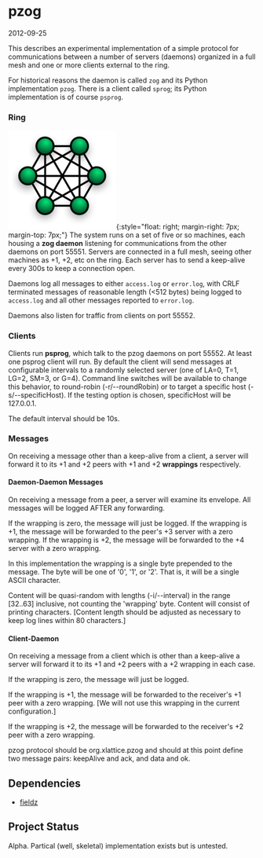 <h1 class="libTop">pzog</h1>

2012-09-25

This describes an experimental implementation of a simple protocol for
communications between a number of servers (daemons) organized in a full
mesh and one or more clients external to the ring.

For historical reasons the daemon is called `zog` and its Python
implementation `pzog`.  There is a client called `sprog`; its Python
implementation is of course `psprog`.

### Ring

![full mesh network](img/fullMesh.png){:style="float: right; margin-right: 7px; margin-top: 7px;"}
The system runs on a set of five or so machines, each housing a **zog daemon**
listening for communications from the other daemons on port 55551.
Servers are connected in a full mesh, seeing other machines as +1, +2,
etc on the ring.
Each server has to send a keep-alive every 300s to keep a connection open.

Daemons log all messages to either `access.log` or `error.log`, with
CRLF terminated messages of reasonable length (<512 bytes) being
logged to `access.log` and all other messages reported to `error.log`.

Daemons also listen for traffic from clients on port 55552.

### Clients

Clients run **psprog**, which talk to the pzog daemons on port 55552.
At least one psprog client will run. By default the
client will send messages at configurable intervals to a randomly selected
server (one of LA=0, T=1, LG=2, SM=3, or G=4).  Command line switches will
be available to change this behavior, to round-robin (-r/--roundRobin) or
to target a specific host (-s/--specificHost).  If the testing option
is chosen, specificHost will be 127.0.0.1.

The default interval should be 10s.

### Messages

On receiving a message other than a keep-alive from a client, a server will
forward it to its +1 and +2 peers with +1 and +2 **wrappings** respectively.

#### Daemon-Daemon Messages

On receiving a message from a peer, a server will examine its envelope.
All messages will be logged AFTER any forwarding.

If the wrapping is zero, the message will just be logged.  If the wrapping
is +1, the message will be forwarded to the peer's +3 server with a zero
wrapping.  If the wrapping is +2, the message will be forwarded to the
+4 server with a zero wrapping.

In this implementation the wrapping is a single byte prepended to the
message.  The byte will be one of '0', '1', or '2'.  That is, it will be
a single ASCII character.

Content will be quasi-random with lengths (-i/--interval) in the range
[32..63] inclusive, not counting the 'wrapping' byte.  Content will
consist of printing characters.  [Content length should be adjusted as
necessary to keep log lines within 80 characters.]

#### Client-Daemon

On receiving a message from a client which is other than a keep-alive
a server will forward it to its +1 and +2 peers with a +2 wrapping
in each case.

If the wrapping is zero, the message will just be logged.

If the wrapping is +1, the message will be forwarded to the receiver's
+1 peer with a zero wrapping.  [We will not use this wrapping in the
current configuration.]

If the wrapping is +2, the message will be forwarded to the
receiver's +2 peer with a zero wrapping.

pzog protocol should be org.xlattice.pzog and should at this point
define two message pairs: keepAlive and ack, and data and ok.

## Dependencies

* [fieldz](https://jddixon.github.io/fieldz)

## Project Status

Alpha.  Partical (well, skeletal) implementation exists but is untested.

